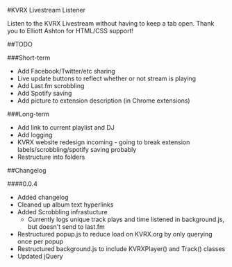 #KVRX Livestream Listener

Listen to the KVRX Livestream without having to keep a tab open.
Thank you to Elliott Ashton for HTML/CSS support!

##TODO

###Short-term

* Add Facebook/Twitter/etc sharing
* Live update buttons to reflect whether or not stream is playing
* Add Last.fm scrobbling
* Add Spotify saving
* Add picture to extension description (in Chrome extensions)

###Long-term

* Add link to current playlist and DJ
* Add logging
* KVRX website redesign incoming - going to break extension labels/scrobbling/spotify saving probably
* Restructure into folders

##Changelog

####0.0.4

* Added changelog
* Cleaned up album text hyperlinks
* Added Scrobbling infrastucture
  * Currently logs unique track plays and time listened in background.js, but doesn't send to last.fm
* Restructured popup.js to reduce load on KVRX.org by only querying once per popup
* Restructured background.js to include KVRXPlayer() and Track() classes
* Updated jQuery